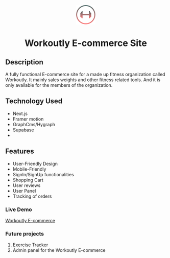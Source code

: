 <p align="center"><img src="https://github.com/Inosensey/workoutly-ecommerce/blob/main/public/img/Logo.png" alt="Workoutly Logo" /></p>
<h1 align="center">Workoutly E-commerce Site </h1>

## Description

A fully functional E-commerce site for a made up fitness organization called Workoutly. It mainly sales weights and other fitness related tools. And it is only available for the members of the organization.

## Technology Used

- Next.js
- Framer motion
- GraphCms/Hygraph
- Supabase
-

## Features

- User-Friendly Design
- Mobile-Friendly
- SignIn/SignUp functionalities
- Shopping Cart
- User reviews
- User Panel
- Tracking of orders

### Live Demo

[Workoutly E-commerce](https://workoutly-ecommerce.vercel.app/)

### Future projects

1. Exercise Tracker
2. Admin panel for the Workoutly E-commerce
